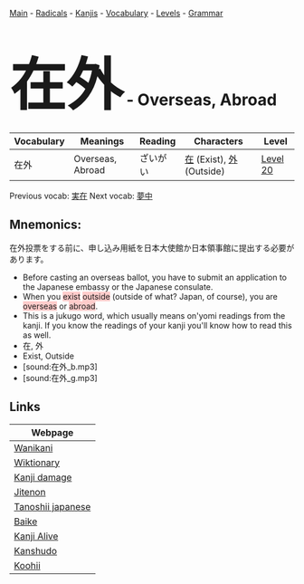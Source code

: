 <style> bigfont {font-size: 100px}</style>
[Main](../README.md) -
[Radicals](../radicals.md) -
[Kanjis](../kanjis.md) -
[Vocabulary](../vocabulary.md) -
[Levels](../levels.md) -
[Grammar](../grammar.md)
# <bigfont> 在外</bigfont> - Overseas, Abroad 

| Vocabulary | Meanings | Reading | Characters | Level |
| --- | --- | --- | --- | --- |
| 在外 | Overseas, Abroad | ざいがい |  [在](../kanjis/在.md) (Exist), [外](../kanjis/外.md) (Outside) | [Level 20](../levels/wk_level20.md) |

Previous vocab: [実在](実在.md) Next vocab: [夢中](夢中.md) 

## Mnemonics:
在外投票をする前に、申し込み用紙を日本大使館か日本領事館に提出する必要があります。
* Before casting an overseas ballot, you have to submit an application to the Japanese embassy or the Japanese consulate.
* When you <span style="background-color:#ffcccb"> exist</span> <span style="background-color:#ffcccb"> outside</span> (outside of what? Japan, of course), you are <span style="background-color:#ffcccb"> overseas</span> or <span style="background-color:#ffcccb"> abroad</span>.
* This is a jukugo word, which usually means on'yomi readings from the kanji. If you know the readings of your kanji you'll know how to read this as well.
* 在, 外
* Exist, Outside
* [sound:在外_b.mp3]
* [sound:在外_g.mp3]


## Links 

| Webpage |
| --- |
| [Wanikani          ](https://www.wanikani.com/kanji/在外) |
| [Wiktionary        ](https://en.wiktionary.org/wiki/在外) |
| [Kanji damage      ](http://www.kanjidamage.com/kanji/search?utf8=✓&q=在外) |
| [Jitenon           ](https://jitenon.com/kanji/在外) |
| [Tanoshii japanese ](https://www.tanoshiijapanese.com/dictionary/kanji.cfm?k=在外) |
| [Baike             ](https://baike.baidu.com/item/在外) |
| [Kanji Alive       ](https://app.kanjialive.com/在外) |
| [Kanshudo          ](https://www.kanshudo.com/searchmn?q=在外) |
| [Koohii            ](https://kanji.koohii.com/study/kanji/在外) |
